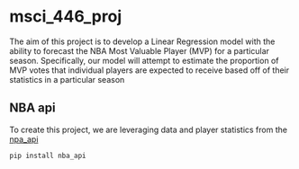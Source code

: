 # msci_446_proj

The aim of this project is to develop a Linear Regression model with the ability to forecast the NBA Most Valuable Player (MVP) for a particular season. Specifically, our model will attempt to estimate the proportion of MVP votes that individual players are expected to receive based off of their statistics in a particular season

## NBA api

To create this project, we are leveraging data and player statistics from the [npa_api](https://github.com/swar/nba_api)

```bash
pip install nba_api
```
